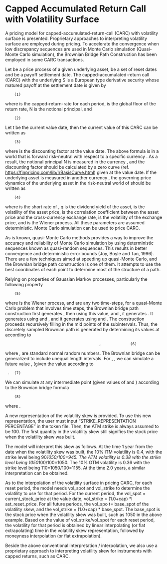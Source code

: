 # Capped Accumulated Return Call with Volatility Surface

A pricing model for capped-accumulated-return-call (CARC) with volatility surface is presented.  Proprietary approaches to interpreting volatility surface are employed during pricing.  To accelerate the convergence when low discrepancy sequences are used in Monte Carlo simulation (Quasi-Monte Carlo simulation), the Brownian Bridge Path Construction has been employed in some CARC transactions.

Let   be a price process of a given underlying asset,   be a set of reset dates and   be a payoff settlement date.  The capped-accumulated-return call (CARC) with the underlying S is a European type derivative security whose matured payoff at the settlement date is given by

	 	(1)

where   is the capped-return-rate for each period,   is the global floor of the return rate, N is the notional principal, and

	 	(2)

Let t be the current value date, then the current value of this CARC can be written as

	 	(3)

where   is the discounting factor at the value date.  The above formula is in a world that is forward risk-neutral with respect to a specific currency  .  As a result, the notional principal N is measured in the currency  , and the discounting factor should be calculated by a   zero curve (ref. https://finpricing.com/lib/IrBasisCurve.html) given at the value date.  If the underlying asset is measured in another currency  , the governing price dynamics of the underlying asset in the risk-neutral world of   should be written as

	 	(4)

where   is the short rate of  , q is the dividend yield of the asset,   is the volatility of the asset price,   is the correlation coefficient between the asset price and the cross-currency exchange rate,   is the volatility of the exchange price, and   is the Wiener process.  All these parameters are assumed deterministic.  Monte Carlo simulation can be used to price CARC.

As is known, quasi-Monte Carlo methods provides a way to improve the accuracy and reliability of Monte Carlo simulation by using deterministic sequences known as quasi-random sequences.  This results in better convergence and deterministic error bounds (Joy, Boyle and Tan, 1996).  There are a few techniques aimed at speeding up quasi-Monte Carlo, and the Brownian bridge path construction is one of them.  It attempts to use the best coordinates of each point to determine most of the structure of a path.

Relying on properties of Gaussian Markov processes, particularly the following property

	 	(5)

where   is the Wiener process,   and   are any two time-steps, for a quasi-Monte Carlo problem that involves   time steps, the Brownian bridge path construction first generates  , then using this value, and  , it generates  .  It generates   using   and  , and it generates   using   and  .  The construction proceeds recursively filling in the mid points of the subintervals.  Thus, the discretely sampled Brownian path is generated by determining its values at  according to

 
		                                      ,             (6)

where  ,   are standard normal random numbers.  The Brownian bridge can be generalized to include unequal length intervals.  For  ,  , we can simulate a future value  , (given the value   according to

	 .	(7)

We can simulate   at any intermediate point   (given values of   and  ) according to the Brownian bridge formula

	 	(8)

where  .

A new representation of the volatility skew is provided.  To use this new representation, the user must input “STRIKE_REPRESENTATION   PERCENTAGE” in the token file.  Then, the ATM strike is always assumed to be 100.  The first quantity in the volatility skew still signifies the stock price when the volatility skew was built.  

The model will interpret this skew as follows.  At the time 1 year from the date when the volatility skew was built, the 10% ITM volatility is 0.4, with the strike level being 90*1050/100=945.  The ATM volatility is 0.38 with the strike level being 1050*100/100=1050.  The 10% OTM volatility is 0.36 with the strike level being 110*1050/100=1155.  At the time 2.0 years, a similar interpretation can be obtained.

As to the interpolation of the volatility surface in pricing CARC, for each reset period, the model needs vol_spot and vol_strike to determine the volatility to use for that period.  For the current period, the vol_spot = current_stock_price at the value date, vol_strike = (1.0+cap) *l ast_reset_price.  For all future periods, the vol_spo t= base_spot of the volatility skew, and the vol_strike = (1.0+cap) * base_spot.  The base_spot is the stock price when the volatility skew was built, such as 1050 in the above example.  Based on the value of vol_strike/vol_spot for each reset period, the volatility for that period is obtained by linear interpolating (or flat extrapolating) time in the volatility skew representation, followed by moneyness interpolation (or flat extrapolation).  

Beside the above conventional interpretation / interpolation, we also use a proprietary approach to interpreting volatility skew for instruments with capped returns, such as CARC.




